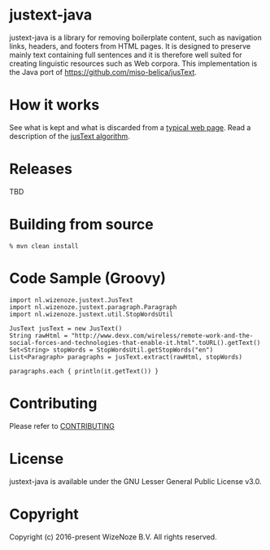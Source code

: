# justext-java

justext-java is a library for removing boilerplate content, such as navigation links, headers, and footers from HTML pages. It is designed to preserve mainly text containing full sentences and it is therefore well suited for creating linguistic resources such as Web corpora. This implementation is the Java port of https://github.com/miso-belica/jusText.

# How it works

See what is kept and what is discarded from a [typical web page](http://corpus.tools/raw-attachment/wiki/Justext/nlp_jusText_fi.jpg).
Read a description of the [jusText algorithm](http://corpus.tools/wiki/Justext/Algorithm).

# Releases

TBD

# Building from source

```
% mvn clean install
```

# Code Sample (Groovy)

```
import nl.wizenoze.justext.JusText
import nl.wizenoze.justext.paragraph.Paragraph
import nl.wizenoze.justext.util.StopWordsUtil

JusText jusText = new JusText()
String rawHtml = "http://www.devx.com/wireless/remote-work-and-the-social-forces-and-technologies-that-enable-it.html".toURL().getText()
Set<String> stopWords = StopWordsUtil.getStopWords("en")
List<Paragraph> paragraphs = jusText.extract(rawHtml, stopWords)

paragraphs.each { println(it.getText()) }
```

# Contributing

Please refer to [CONTRIBUTING](https://github.com/wizenoze/justext-java/blob/master/CONTRIBUTING.md)

# License

justext-java is available under the GNU Lesser General Public License v3.0.

# Copyright

Copyright (c) 2016-present WizeNoze B.V. All rights reserved.
